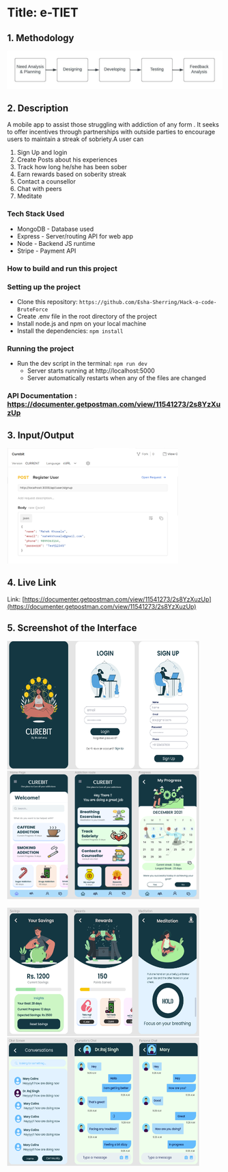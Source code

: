 # Title: e-TIET

## 1. Methodology
![](methodology.jpeg)

## 2. Description
A mobile app to assist those struggling with addiction of any form . It seeks to offer incentives through partnerships with outside parties to encourage users to maintain a streak of sobriety.A user can 
1. Sign Up and login
2. Create Posts about his experiences
3. Track how long he/she has been sober
4. Earn rewards based on soberity streak
5. Contact a counsellor
6. Chat with peers
7. Meditate 

### Tech Stack Used

- MongoDB - Database used
- Express - Server/routing API for web app
- Node - Backend JS runtime
- Stripe - Payment API

### How to build and run this project

### Setting up the project

- Clone this repository: `https://github.com/Esha-Sherring/Hack-o-code-BruteForce`
- Create .env file in the root directory of the project
- Install node.js and npm on your local machine
- Install the dependencies: `npm install`

### Running the project

- Run the dev script in the terminal: `npm run dev`
  - Server starts running at http://localhost:5000
  - Server automatically restarts when any of the files are changed
  
### API Documentation : https://documenter.getpostman.com/view/11541273/2s8YzXuzUp
  
## 3. Input/Output
<img src="https://github.com/Esha-Sherring/Hack-o-code-BruteForce/blob/master/CurebitIO.PNG" width="400" height="270" />

## 4. Live Link
Link: [https://documenter.getpostman.com/view/11541273/2s8YzXuzUp](https://documenter.getpostman.com/view/11541273/2s8YzXuzUp)

## 5. Screenshot of the Interface

<p float="left">
<img src="https://github.com/Esha-Sherring/Hack-o-code-BruteForce/blob/master/S1.PNG" width="450" height="300" />&nbsp;&nbsp;&nbsp;&nbsp;&nbsp;&nbsp;&nbsp;&nbsp;<img src="https://github.com/Esha-Sherring/Hack-o-code-BruteForce/blob/master/S2.PNG" width="450" height="300" />&nbsp;&nbsp;&nbsp;&nbsp;&nbsp;&nbsp;&nbsp;&nbsp; 
<br>
<br>
<img src="https://github.com/Esha-Sherring/Hack-o-code-BruteForce/blob/master/S3.PNG" width="450" height="300" />&nbsp;&nbsp;&nbsp;&nbsp;&nbsp;&nbsp;&nbsp;&nbsp;<img src="https://github.com/Esha-Sherring/Hack-o-code-BruteForce/blob/master/S%23.PNG" width="450" height="300" />&nbsp;&nbsp;&nbsp;&nbsp;&nbsp;&nbsp;&nbsp;&nbsp;   
</p>

